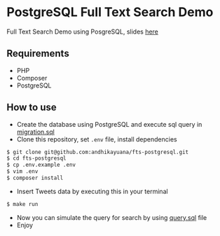 # PostgreSQL Full Text Search Demo

Full Text Search Demo using PosgreSQL, slides [here](http://slides.com/andhikayuana/full-text-search-using-postgresql)

## Requirements

* PHP
* Composer
* PostgreSQL

## How to use

* Create the database using PostgreSQL and execute sql query in [migration.sql](./sql/migration.sql)
* Clone this repository, set `.env` file, install dependencies

```bash
$ git clone git@github.com:andhikayuana/fts-postgresql.git
$ cd fts-postgresql
$ cp .env.example .env
$ vim .env
$ composer install
```

* Insert Tweets data by executing this in your terminal

```bash
$ make run
```

* Now you can simulate the query for search by using [query.sql](./sql/query.sql) file
* Enjoy